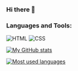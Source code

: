 ### Hi there 👋

### Languages and Tools:
![HTML](https://img.shields.io/badge/HTML5-0B0A0C?style=for-the-badge&logo=html5&logoColor=white)
![CSS](https://img.shields.io/badge/CSS3-0B0A0C?style=for-the-badge&logo=css3&logoColor=white)

[![My GitHub stats](https://github-readme-stats.vercel.app/api?username=SuperProCoolName&show_icons=true&theme=highcontrast)](https://t.me/emiranov)

[![Most used languages](https://github-readme-stats.vercel.app/api/top-langs/?username=SuperProCoolName&theme=highcontrast)](https://github.com/SuperProCoolName?tab=repositories)


